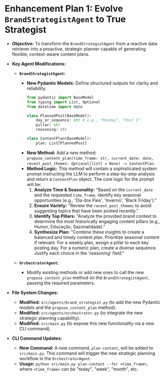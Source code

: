 # **Enhancement Plan 1: Evolve `BrandStrategistAgent` to True Strategist**

* **Objective:** To transform the `BrandStrategistAgent` from a reactive data retriever into a proactive, strategic planner capable of generating flexible, context-aware content plans.

* **Key Agent Modifications:**

    * **`BrandStrategistAgent`:**
        * **New Pydantic Models:** Define structured outputs for clarity and reliability.
            ```python
            from pydantic import BaseModel
            from typing import List, Optional
            from datetime import date

            class PlannedPost(BaseModel):
                day_or_sequence: str # e.g., "Monday", "Post 1"
                pillar: str
                reasoning: str

            class ContentPlan(BaseModel):
                plan: List[PlannedPost]
            ```
        * **New Method:** Add a new method: `propose_content_plan(time_frame: str, current_date: date, recent_post_themes: Optional[list] = None) -> ContentPlan`.
        * **Method Logic:** This method will contain a sophisticated system prompt instructing the LLM to perform a step-by-step analysis and return a `ContentPlan` object. The core logic for the prompt will be:
            1.  **Analyze Time & Seasonality:** "Based on the `current_date` and the requested `time_frame`, identify key seasonal opportunities (e.g., 'Dia dos Pais', 'Inverno', 'Black Friday')."
            2.  **Ensure Variety:** "Review the `recent_post_themes` to avoid suggesting topics that have been posted recently."
            3.  **Identify Top Pillars:** "Analyze the provided brand context to determine the most historically engaging content pillars (e.g., Humor, Educação, Sazonalidade)."
            4.  **Synthesize Plan:** "Combine these insights to create a balanced and timely content plan. Prioritize seasonal content if relevant. For a weekly plan, assign a pillar to each key posting day. For a numeric plan, create a diverse sequence. Justify each choice in the 'reasoning' field."

    * **`OrchestratorAgent`:**
        * Modify existing methods or add new ones to call the new `propose_content_plan` method on the `BrandStrategistAgent`, passing the required parameters.

* **File System Changes:**
    * **Modified:** `src/agents/brand_strategist.py` (to add the new Pydantic models and the `propose_content_plan` method).
    * **Modified:** `src/agents/orchestrator.py` (to integrate the new strategic planning capability).
    * **Modified:** `src/main.py` (to expose this new functionality via a new CLI command).

* **CLI Command Updates:**
    * **New Command:** A new command, `plan-content`, will be added to `src/main.py`. This command will trigger the new strategic planning workflow in the `OrchestratorAgent`.
    * **Usage:** `python src/main.py plan-content --for <time_frame>`, where `<time_frame>` can be "today", "week", "month", etc.
